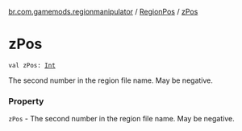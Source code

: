 [br.com.gamemods.regionmanipulator](../index.md) / [RegionPos](index.md) / [zPos](./z-pos.md)

# zPos

`val zPos: `[`Int`](https://kotlinlang.org/api/latest/jvm/stdlib/kotlin/-int/index.html)

The second number in the region file name. May be negative.

### Property

`zPos` - The second number in the region file name. May be negative.